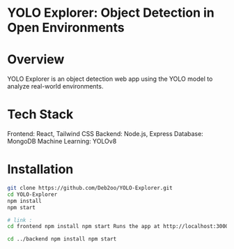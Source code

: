 # YOLO Explorer: Object Detection in Open Environments

# Overview
YOLO Explorer is an object detection web app using the YOLO model to analyze real-world environments.

# Tech Stack
Frontend: React, Tailwind CSS
Backend: Node.js, Express
Database: MongoDB
Machine Learning: YOLOv8

# Installation
```sh
git clone https://github.com/Deb2oo/YOLO-Explorer.git
cd YOLO-Explorer
npm install
npm start

# link :
cd frontend npm install npm start Runs the app at http://localhost:3000/

cd ../backend npm install npm start
